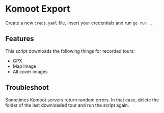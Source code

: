 # Komoot Export

Create a new `creds.yaml` file, insert your credentials and run `go run .`.

## Features

This script downloads the following things for recorded tours:

- GPX
- Map image
- All cover images

## Troubleshoot

Sometimes Komoot servers return random errors. In that case, delete the folder of the last downloaded tour and run the script again.